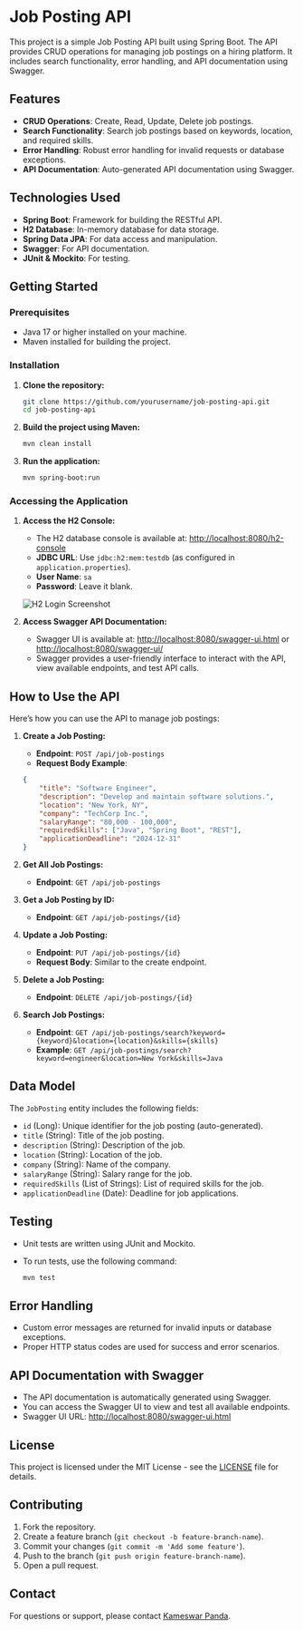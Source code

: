 # Job Posting API

This project is a simple Job Posting API built using Spring Boot. The API provides CRUD operations for managing job postings on a hiring platform. It includes search functionality, error handling, and API documentation using Swagger.

## Features

- **CRUD Operations**: Create, Read, Update, Delete job postings.
- **Search Functionality**: Search job postings based on keywords, location, and required skills.
- **Error Handling**: Robust error handling for invalid requests or database exceptions.
- **API Documentation**: Auto-generated API documentation using Swagger.

## Technologies Used

- **Spring Boot**: Framework for building the RESTful API.
- **H2 Database**: In-memory database for data storage.
- **Spring Data JPA**: For data access and manipulation.
- **Swagger**: For API documentation.
- **JUnit & Mockito**: For testing.

## Getting Started

### Prerequisites

- Java 17 or higher installed on your machine.
- Maven installed for building the project.

### Installation

1. **Clone the repository:**

    ```bash
    git clone https://github.com/yourusername/job-posting-api.git
    cd job-posting-api
    ```

2. **Build the project using Maven:**

    ```bash
    mvn clean install
    ```

3. **Run the application:**

    ```bash
    mvn spring-boot:run
    ```

### Accessing the Application

1. **Access the H2 Console:**

    - The H2 database console is available at: [http://localhost:8080/h2-console](http://localhost:8080/h2-console)
    - **JDBC URL**: Use `jdbc:h2:mem:testdb` (as configured in `application.properties`).
    - **User Name**: `sa`
    - **Password**: Leave it blank.
  
   ![H2 Login Screenshot](image.png)

2. **Access Swagger API Documentation:**

    - Swagger UI is available at: [http://localhost:8080/swagger-ui.html](http://localhost:8080/swagger-ui.html) or [http://localhost:8080/swagger-ui/](http://localhost:8080/swagger-ui/)
    - Swagger provides a user-friendly interface to interact with the API, view available endpoints, and test API calls.

## How to Use the API

Here’s how you can use the API to manage job postings:

1. **Create a Job Posting:**

    - **Endpoint**: `POST /api/job-postings`
    - **Request Body Example**:

    ```json
    {
        "title": "Software Engineer",
        "description": "Develop and maintain software solutions.",
        "location": "New York, NY",
        "company": "TechCorp Inc.",
        "salaryRange": "80,000 - 100,000",
        "requiredSkills": ["Java", "Spring Boot", "REST"],
        "applicationDeadline": "2024-12-31"
    }
    ```

2. **Get All Job Postings:**

    - **Endpoint**: `GET /api/job-postings`

3. **Get a Job Posting by ID:**

    - **Endpoint**: `GET /api/job-postings/{id}`
  
4. **Update a Job Posting:**

    - **Endpoint**: `PUT /api/job-postings/{id}`
    - **Request Body**: Similar to the create endpoint.

5. **Delete a Job Posting:**

    - **Endpoint**: `DELETE /api/job-postings/{id}`

6. **Search Job Postings:**

    - **Endpoint**: `GET /api/job-postings/search?keyword={keyword}&location={location}&skills={skills}`
    - **Example**: `GET /api/job-postings/search?keyword=engineer&location=New York&skills=Java`

## Data Model

The `JobPosting` entity includes the following fields:

- `id` (Long): Unique identifier for the job posting (auto-generated).
- `title` (String): Title of the job posting.
- `description` (String): Description of the job.
- `location` (String): Location of the job.
- `company` (String): Name of the company.
- `salaryRange` (String): Salary range for the job.
- `requiredSkills` (List of Strings): List of required skills for the job.
- `applicationDeadline` (Date): Deadline for job applications.

## Testing

- Unit tests are written using JUnit and Mockito.
- To run tests, use the following command:

    ```bash
    mvn test
    ```

## Error Handling

- Custom error messages are returned for invalid inputs or database exceptions.
- Proper HTTP status codes are used for success and error scenarios.

## API Documentation with Swagger

- The API documentation is automatically generated using Swagger.
- You can access the Swagger UI to view and test all available endpoints.
- Swagger UI URL: [http://localhost:8080/swagger-ui.html](http://localhost:8080/swagger-ui.html)

## License

This project is licensed under the MIT License - see the [LICENSE](LICENSE) file for details.

## Contributing

1. Fork the repository.
2. Create a feature branch (`git checkout -b feature-branch-name`).
3. Commit your changes (`git commit -m 'Add some feature'`).
4. Push to the branch (`git push origin feature-branch-name`).
5. Open a pull request.

## Contact

For questions or support, please contact [Kameswar Panda](mailto:your.kameswarpanda11@gmail.com).
